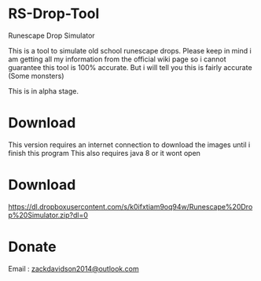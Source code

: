 RS-Drop-Tool
============

Runescape Drop Simulator

This is a tool to simulate old school runescape drops. Please keep in mind i am getting all my information from the official
wiki page so i cannot guarantee this tool is 100% accurate. But i will tell you this is fairly accurate (Some monsters)

This is in alpha stage.

Download
============
This version requires an internet connection to download the images until i finish this program
This also requires java 8 or it wont open

Download
============
 https://dl.dropboxusercontent.com/s/k0ifxtiam9oq94w/Runescape%20Drop%20Simulator.zip?dl=0

Donate
============
Email : zackdavidson2014@outlook.com